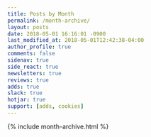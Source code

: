 ```yaml
---
title: Posts by Month
permalink: /month-archive/
layout: posts
date: 2018-05-01 16:16:01 -0900
last_modified_at: 2018-05-01T12:42:38-04:00
author_profile: true
comments: false
sidenav: true
side_react: true
newsletters: true
reviews: true
adds: true
slack: true
hotjar: true
support: [adds, cookies]
---
```


{% include month-archive.html %}

